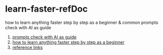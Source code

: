 # learn-faster-refDoc

how to learn anything faster step by step as a beginner &amp; common prompts check with AI as guide

1. [prompts check with AI as guide](./learn-things-faster/prompts.md)
2. [how to learn anything faster step by step as a beginner](./learn-things-faster/learn-faster.md)
3. [reference links](./learn-things-faster/refDocLinks.md)
